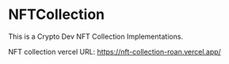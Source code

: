 # NFTCollection

This is a Crypto Dev NFT Collection Implementations.

NFT collection vercel URL: https://nft-collection-roan.vercel.app/
